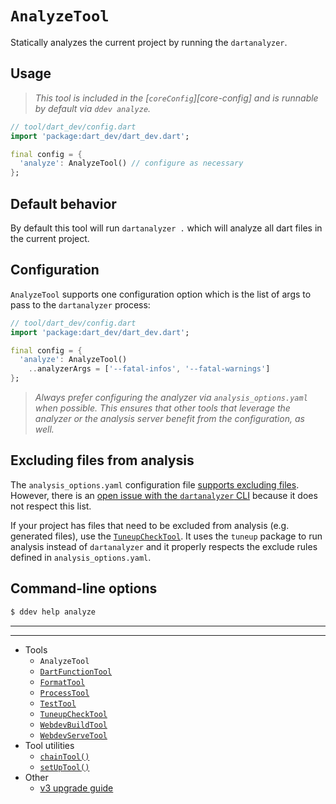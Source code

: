 # `AnalyzeTool`

Statically analyzes the current project by running the `dartanalyzer`.

## Usage

> _This tool is included in the [`coreConfig`][core-config] and is runnable by
> default via `ddev analyze`._

```dart
// tool/dart_dev/config.dart
import 'package:dart_dev/dart_dev.dart';

final config = {
  'analyze': AnalyzeTool() // configure as necessary
};
```

## Default behavior

By default this tool will run `dartanalyzer .` which will analyze all dart files
in the current project.

## Configuration

`AnalyzeTool` supports one configuration option which is the list of args to
pass to the `dartanalyzer` process:

```dart
// tool/dart_dev/config.dart
import 'package:dart_dev/dart_dev.dart';

final config = {
  'analyze': AnalyzeTool()
    ..analyzerArgs = ['--fatal-infos', '--fatal-warnings']
};
```

> _Always prefer configuring the analyzer via `analysis_options.yaml` when
> possible. This ensures that other tools that leverage the analyzer or the
> analysis server benefit from the configuration, as well._

## Excluding files from analysis

The `analysis_options.yaml` configuration file
[supports excluding files][analysis-exclude]. However, there is an
[open issue with the `dartanalyzer` CLI][analyzer-exclude-issue] because it does
not respect this list.

If your project has files that need to be excluded from analysis (e.g. generated
files), use the [`TuneupCheckTool`][tuneup-check-tool]. It uses the
`tuneup` package to run analysis instead of `dartanalyzer` and it properly
respects the exclude rules defined in `analysis_options.yaml`.

## Command-line options

```bash
$ ddev help analyze
```

[analyzer-exclude-issue]: https://github.com/dart-lang/sdk/issues/25551
[analysis-exclude]: https://dart.dev/guides/language/analysis-options#excluding-code-from-analysis

---
---

<!-- Table of Contents -->

- Tools
  - `AnalyzeTool`
  - [`DartFunctionTool`][dart-function-tool]
  - [`FormatTool`][format-tool]
  - [`ProcessTool`][process-tool]
  - [`TestTool`][test-tool]
  - [`TuneupCheckTool`][tuneup-check-tool]
  - [`WebdevBuildTool`][webdev-build-tool]
  - [`WebdevServeTool`][webdev-serve-tool]
- Tool utilities
  - [`chainTool()`][chain-tool]
  - [`setUpTool()`][set-up-tool]
- Other
  - [v3 upgrade guide][v3-upgrade-guide]

<!-- Table of Contents Links -->
[analyze-tool]: /doc/tools/analyze-tool.md
[tuneup-check-tool]: /doc/tools/tuneup-check-tool.md
[dart-function-tool]: /doc/tools/dart-function-tool.md
[format-tool]: /doc/tools/format-tool.md
[process-tool]: /doc/tools/process-tool.md
[test-tool]: /doc/tools/test-tool.md
[webdev-build-tool]: /doc/tools/webdev-build-tool.md
[webdev-serve-tool]: /doc/tools/webdev-serve-tool.md
[chain-tool]: /doc/tool-utils/chain-tool.md
[set-up-tool]: /doc/tool-utils/set-up-tool.md
[v3-upgrade-guide]: /doc/v3-upgrade-guide.md

